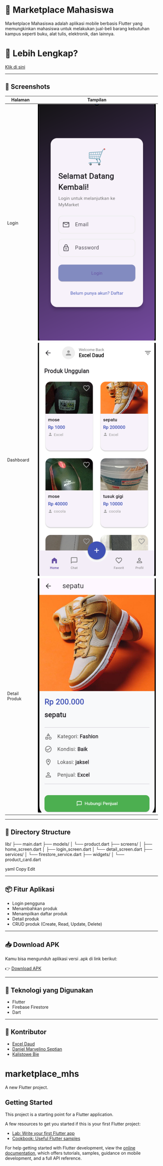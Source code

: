 
# 📱 Marketplace Mahasiswa

Marketplace Mahasiswa adalah aplikasi mobile berbasis Flutter yang memungkinkan mahasiswa untuk melakukan jual-beli barang kebutuhan kampus seperti buku, alat tulis, elektronik, dan lainnya.

# 📄 Lebih Lengkap?

[Klik di sini](https://dent-bag-f72.notion.site/MyMarket-23e40d42b1ed808497a7f9e31dafb2a5?source=copy_link)

---

## 📸 Screenshots

| Halaman | Tampilan |
|--------|----------|
| Login | ![Login Screenshot](screenshots/login.png) |
| Dashboard | ![Dashboard Screenshot](screenshots/dashboard.png) |
| Detail Produk | ![Detail Screenshot](screenshots/detail.png) |


---

## 📁 Directory Structure

lib/
├── main.dart
├── models/
│ └── product.dart
├── screens/
│ ├── home_screen.dart
│ ├── login_screen.dart
│ └── detail_screen.dart
├── services/
│ └── firestore_service.dart
├── widgets/
│ └── product_card.dart

yaml
Copy
Edit

---

## 📦 Fitur Aplikasi

- Login pengguna
- Menambahkan produk
- Menampilkan daftar produk
- Detail produk
- CRUD produk (Create, Read, Update, Delete)

---

## 📥 Download APK

Kamu bisa mengunduh aplikasi versi .apk di link berikut:

👉 [Download APK](https://drive.google.com/drive/folders/1mFZ3VZuO7fjVhnij-TQSvnQI5Ck9p9Uf?usp=drive_link)


---

## 🚀 Teknologi yang Digunakan

- Flutter
- Firebase Firestore
- Dart

---

## 🙌 Kontributor

- [Excel Daud](https://github.com/ExceldaudMassi-Star)
- [Daniel Marvelino Septian](https://github.com/vlinno)
- [Kalistowe Bie](https://github.com/kalistow)

# marketplace_mhs

A new Flutter project.

## Getting Started

This project is a starting point for a Flutter application.

A few resources to get you started if this is your first Flutter project:

- [Lab: Write your first Flutter app](https://docs.flutter.dev/get-started/codelab)
- [Cookbook: Useful Flutter samples](https://docs.flutter.dev/cookbook)

For help getting started with Flutter development, view the
[online documentation](https://docs.flutter.dev/), which offers tutorials,
samples, guidance on mobile development, and a full API reference.